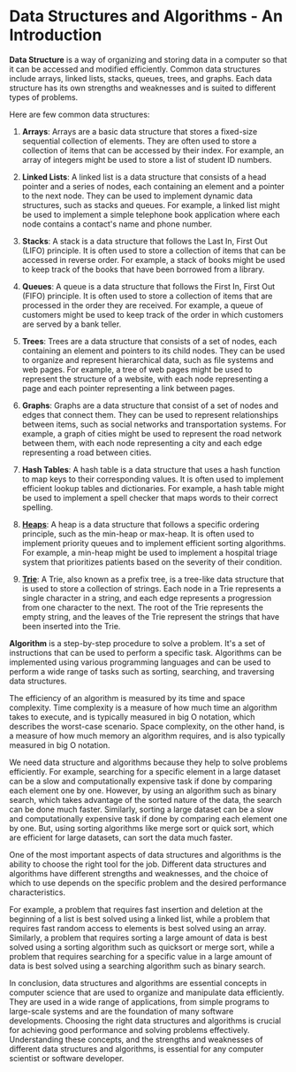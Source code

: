 
# Data Structures and Algorithms - An Introduction

**Data Structure** is a way of organizing and storing data in a computer so that it can be accessed and modified efficiently. Common data structures include arrays, linked lists, stacks, queues, trees, and graphs. Each data structure has its own strengths and weaknesses and is suited to different types of problems.

Here are few common data structures:

1. **Arrays**: Arrays are a basic data structure that stores a fixed-size sequential collection of elements. They are often used to store a collection of items that can be accessed by their index. For example, an array of integers might be used to store a list of student ID numbers.

1. **Linked Lists**: A linked list is a data structure that consists of a head pointer and a series of nodes, each containing an element and a pointer to the next node. They can be used to implement dynamic data structures, such as stacks and queues. For example, a linked list might be used to implement a simple telephone book application where each node contains a contact's name and phone number.

1. **Stacks**: A stack is a data structure that follows the Last In, First Out (LIFO) principle. It is often used to store a collection of items that can be accessed in reverse order. For example, a stack of books might be used to keep track of the books that have been borrowed from a library.

1. **Queues**: A queue is a data structure that follows the First In, First Out (FIFO) principle. It is often used to store a collection of items that are processed in the order they are received. For example, a queue of customers might be used to keep track of the order in which customers are served by a bank teller.

1. **Trees**: Trees are a data structure that consists of a set of nodes, each containing an element and pointers to its child nodes. They can be used to organize and represent hierarchical data, such as file systems and web pages. For example, a tree of web pages might be used to represent the structure of a website, with each node representing a page and each pointer representing a link between pages.

1. **Graphs**: Graphs are a data structure that consist of a set of nodes and edges that connect them. They can be used to represent relationships between items, such as social networks and transportation systems. For example, a graph of cities might be used to represent the road network between them, with each node representing a city and each edge representing a road between cities.

1. **Hash Tables**: A hash table is a data structure that uses a hash function to map keys to their corresponding values. It is often used to implement efficient lookup tables and dictionaries. For example, a hash table might be used to implement a spell checker that maps words to their correct spelling.

1. [**Heaps**](./Heap/README.md): A heap is a data structure that follows a specific ordering principle, such as the min-heap or max-heap. It is often used to implement priority queues and to implement efficient sorting algorithms. For example, a min-heap might be used to implement a hospital triage system that prioritizes patients based on the severity of their condition.

1. [**Trie**](./Tree/Trie.md): A Trie, also known as a prefix tree, is a tree-like data structure that is used to store a collection of strings. Each node in a Trie represents a single character in a string, and each edge represents a progression from one character to the next. The root of the Trie represents the empty string, and the leaves of the Trie represent the strings that have been inserted into the Trie.

**Algorithm** is a step-by-step procedure to solve a problem. It's a set of instructions that can be used to perform a specific task. Algorithms can be implemented using various programming languages and can be used to perform a wide range of tasks such as sorting, searching, and traversing data structures.

The efficiency of an algorithm is measured by its time and space complexity. Time complexity is a measure of how much time an algorithm takes to execute, and is typically measured in big O notation, which describes the worst-case scenario. Space complexity, on the other hand, is a measure of how much memory an algorithm requires, and is also typically measured in big O notation.

We need data structure and algorithms because they help to solve problems efficiently. For example, searching for a specific element in a large dataset can be a slow and computationally expensive task if done by comparing each element one by one. However, by using an algorithm such as binary search, which takes advantage of the sorted nature of the data, the search can be done much faster. Similarly, sorting a large dataset can be a slow and computationally expensive task if done by comparing each element one by one. But, using sorting algorithms like merge sort or quick sort, which are efficient for large datasets, can sort the data much faster.

One of the most important aspects of data structures and algorithms is the ability to choose the right tool for the job. Different data structures and algorithms have different strengths and weaknesses, and the choice of which to use depends on the specific problem and the desired performance characteristics.

For example, a problem that requires fast insertion and deletion at the beginning of a list is best solved using a linked list, while a problem that requires fast random access to elements is best solved using an array. Similarly, a problem that requires sorting a large amount of data is best solved using a sorting algorithm such as quicksort or merge sort, while a problem that requires searching for a specific value in a large amount of data is best solved using a searching algorithm such as binary search.

In conclusion, data structures and algorithms are essential concepts in computer science that are used to organize and manipulate data efficiently. They are used in a wide range of applications, from simple programs to large-scale systems and are the foundation of many software developments. Choosing the right data structures and algorithms is crucial for achieving good performance and solving problems effectively. Understanding these concepts, and the strengths and weaknesses of different data structures and algorithms, is essential for any computer scientist or software developer.
